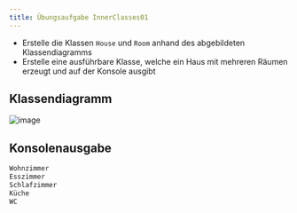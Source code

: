 ```yaml
---
title: Übungsaufgabe InnerClasses01
---
```


- Erstelle die Klassen `House` und `Room` anhand des abgebildeten Klassendiagramms
- Erstelle eine ausführbare Klasse, welche ein Haus mit mehreren Räumen erzeugt und auf der Konsole ausgibt

## Klassendiagramm
![image](https://user-images.githubusercontent.com/47243617/170884814-fd633b0e-1d69-4b77-a581-298fcb84e3e5.png)

## Konsolenausgabe

```markdown
Wohnzimmer
Esszimmer
Schlafzimmer
Küche
WC
```
